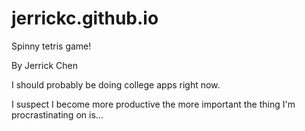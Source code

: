 jerrickc.github.io
==================
Spinny tetris game!

By Jerrick Chen

I should probably be doing college apps right now.

I suspect I become more productive the more important the thing I'm procrastinating on is...